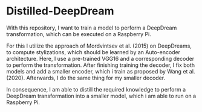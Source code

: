 # Distilled-DeepDream

With this repository, I want to train a model to perform a DeepDream transformation, which can be executed on a Raspberry Pi. 

For this I utilize the approach of Mordvintsev et al. (2015) on DeepDreams, to compute stylizations, which should be learned by an Auto-encoder architecture. Here, I use a pre-trained VGG16 and a corresponding decoder to perform the transformation. After finishing training the decoder, I fix both models and add a smaller encoder, which i train as proposed by Wang et al. (2020). Afterwards, I do the same thing for my smaller decoder. 

In consequence, I am able to distill the required knowledge to perform a DeepDream transformation into a smaller model, which i am able to run on a Raspberry Pi. 
